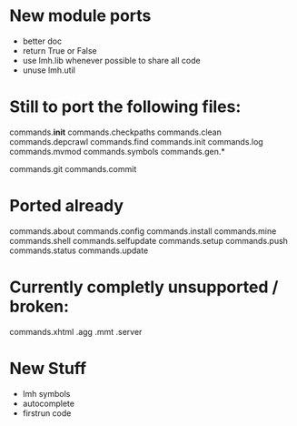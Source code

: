 # New module ports

* better doc
* return True or False
* use lmh.lib whenever possible to share all code
* unuse lmh.util

# Still to port the following files:

commands.__init__
commands.checkpaths
commands.clean
commands.depcrawl
commands.find
commands.init
commands.log
commands.mvmod
commands.symbols
commands.gen.*

commands.git
commands.commit

# Ported already

commands.about
commands.config
commands.install
commands.mine
commands.shell
commands.selfupdate
commands.setup
commands.push
commands.status
commands.update

# Currently completly unsupported / broken: 

commands.xhtml
.agg
.mmt
.server


# New Stuff

* lmh symbols
* autocomplete
* firstrun code